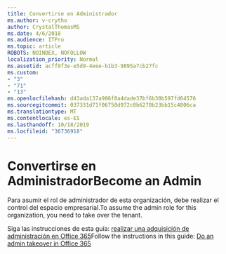 ```yaml
---
title: Convertirse en Administrador
ms.author: v-crytho
author: CrystalThomasMS
ms.date: 4/6/2018
ms.audience: ITPro
ms.topic: article
ROBOTS: NOINDEX, NOFOLLOW
localization_priority: Normal
ms.assetid: acff9f3e-e5d9-4eee-b1b3-9895a7cb27fc
ms.custom:
- "3"
- "71"
- "13"
ms.openlocfilehash: d43ada137a906f0a4dade37bf6b30b597fd64576
ms.sourcegitcommit: 037331d71f06750d972c0b6278b23bb15c4806ca
ms.translationtype: MT
ms.contentlocale: es-ES
ms.lasthandoff: 10/18/2019
ms.locfileid: "36736918"
---
```

# <a name="become-an-admin"></a><span data-ttu-id="aa497-102">Convertirse en Administrador</span><span class="sxs-lookup"><span data-stu-id="aa497-102">Become an Admin</span></span>

<span data-ttu-id="aa497-103">Para asumir el rol de administrador de esta organización, debe realizar el control del espacio empresarial.</span><span class="sxs-lookup"><span data-stu-id="aa497-103">To assume the admin role for this organization, you need to take over the tenant.</span></span>
  
<span data-ttu-id="aa497-104">Siga las instrucciones de esta guía: [realizar una adquisición de administración en Office 365](https://docs.microsoft.com/office365/admin/misc/become-the-admin)</span><span class="sxs-lookup"><span data-stu-id="aa497-104">Follow the instructions in this guide: [Do an admin takeover in Office 365](https://docs.microsoft.com/office365/admin/misc/become-the-admin)</span></span>